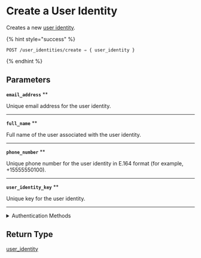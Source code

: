 # Create a User Identity

Creates a new [user identity](https://docs.seam.co/latest/capability-guides/mobile-access-in-development/managing-mobile-app-user-accounts-with-user-identities#what-is-a-user-identity).

{% hint style="success" %}
```
POST /user_identities/create ⇒ { user_identity }
```
{% endhint %}

## Parameters

**`email_address`** **

Unique email address for the user identity.

---

**`full_name`** **

Full name of the user associated with the user identity.

---

**`phone_number`** **

Unique phone number for the user identity in E.164 format (for example, +15555550100).

---

**`user_identity_key`** **

Unique key for the user identity.

---


<details>

<summary>Authentication Methods</summary>

- API key
- Personal access token
  <br>Must also include the `seam-workspace` header in the request.
</details>

## Return Type

[user\_identity](./)
